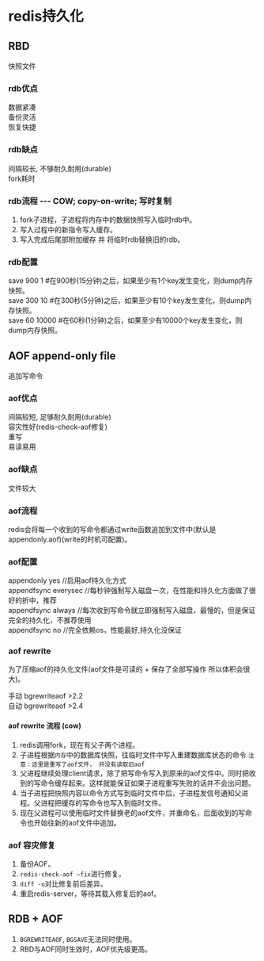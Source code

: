 # redis持久化

## RBD  

快照文件

### rdb优点

数据紧凑  
备份灵活  
恢复快捷  

### rdb缺点

间隔较长, 不够耐久耐用(durable)  
fork耗时  

### rdb流程 --- COW; copy-on-write; 写时复制

1. fork子进程，子进程将内存中的数据快照写入临时rdb中。
2. 写入过程中的新指令写入缓存。
3. 写入完成后尾部附加缓存 并 将临时rdb替换旧的rdb。

### rdb配置  

save 900 1 #在900秒(15分钟)之后，如果至少有1个key发生变化，则dump内存快照。  
save 300 10 #在300秒(5分钟)之后，如果至少有10个key发生变化，则dump内存快照。  
save 60 10000 #在60秒(1分钟)之后，如果至少有10000个key发生变化，则dump内存快照。  

## AOF append-only file  

追加写命令  

### aof优点

间隔较短, 足够耐久耐用(durable)  
容灾性好(redis-check-aof修复)  
重写  
易读易用  

### aof缺点

文件较大  

### aof流程

redis会将每一个收到的写命令都通过write函数追加到文件中(默认是 appendonly.aof)(write的时机可配置)。  

### aof配置

appendonly yes          //启用aof持久化方式  
appendfsync everysec    //每秒钟强制写入磁盘一次，在性能和持久化方面做了很好的折中，推荐  
appendfsync always      //每次收到写命令就立即强制写入磁盘，最慢的，但是保证完全的持久化，不推荐使用  
appendfsync no          //完全依赖os，性能最好,持久化没保证  

### aof rewrite

为了压缩aof的持久化文件(aof文件是可读的 + 保存了全部写操作 所以体积会很大)。  

手动 bgrewriteaof >2.2  
自动 bgrewriteaof >2.4

#### aof rewrite 流程 (cow)

1. redis调用fork，现在有父子两个进程。  
2. 子进程根据`内存`中的数据库快照，往临时文件中写入重建数据库状态的命令.`注意：这里是重写了aof文件， 并没有读取旧aof`  
3. 父进程继续处理client请求，除了把写命令写入到原来的aof文件中。同时把收到的写命令缓存起来。这样就能保证如果子进程重写失败的话并不会出问题。  
4. 当子进程把快照内容以命令方式写到临时文件中后，子进程发信号通知父进程。父进程把缓存的写命令也写入到临时文件。  
5. 现在父进程可以使用临时文件替换老的aof文件，并重命名，后面收到的写命令也开始往新的aof文件中追加。  
  
### aof 容灾修复

1. 备份AOF。
2. `redis-check-aof –fix`进行修复。
3. `diff -u`对比修复前后差异。
4. 重启redis-server，等待其载入修复后的aof。

## RDB + AOF  

1. `BGREWRITEAOF`, `BGSAVE`无法同时使用。
2. RBD与AOF同时生效时，AOF优先级更高。
